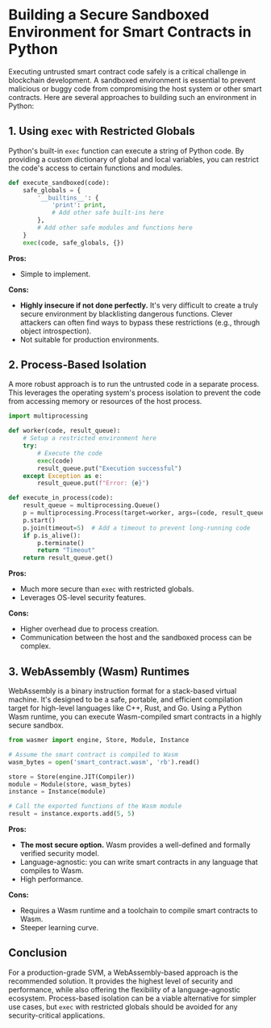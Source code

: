 # Building a Secure Sandboxed Environment for Smart Contracts in Python

Executing untrusted smart contract code safely is a critical challenge in blockchain development. A sandboxed environment is essential to prevent malicious or buggy code from compromising the host system or other smart contracts. Here are several approaches to building such an environment in Python:

## 1. Using `exec` with Restricted Globals

Python's built-in `exec` function can execute a string of Python code. By providing a custom dictionary of global and local variables, you can restrict the code's access to certain functions and modules.

```python
def execute_sandboxed(code):
    safe_globals = {
        '__builtins__': {
            'print': print,
            # Add other safe built-ins here
        },
        # Add other safe modules and functions here
    }
    exec(code, safe_globals, {})
```

**Pros:**
* Simple to implement.

**Cons:**
* **Highly insecure if not done perfectly.** It's very difficult to create a truly secure environment by blacklisting dangerous functions. Clever attackers can often find ways to bypass these restrictions (e.g., through object introspection).
* Not suitable for production environments.

## 2. Process-Based Isolation

A more robust approach is to run the untrusted code in a separate process. This leverages the operating system's process isolation to prevent the code from accessing memory or resources of the host process.

```python
import multiprocessing

def worker(code, result_queue):
    # Setup a restricted environment here
    try:
        # Execute the code
        exec(code)
        result_queue.put("Execution successful")
    except Exception as e:
        result_queue.put(f"Error: {e}")

def execute_in_process(code):
    result_queue = multiprocessing.Queue()
    p = multiprocessing.Process(target=worker, args=(code, result_queue))
    p.start()
    p.join(timeout=5)  # Add a timeout to prevent long-running code
    if p.is_alive():
        p.terminate()
        return "Timeout"
    return result_queue.get()
```

**Pros:**
* Much more secure than `exec` with restricted globals.
* Leverages OS-level security features.

**Cons:**
* Higher overhead due to process creation.
* Communication between the host and the sandboxed process can be complex.

## 3. WebAssembly (Wasm) Runtimes

WebAssembly is a binary instruction format for a stack-based virtual machine. It's designed to be a safe, portable, and efficient compilation target for high-level languages like C++, Rust, and Go. Using a Python Wasm runtime, you can execute Wasm-compiled smart contracts in a highly secure sandbox.

```python
from wasmer import engine, Store, Module, Instance

# Assume the smart contract is compiled to Wasm
wasm_bytes = open('smart_contract.wasm', 'rb').read()

store = Store(engine.JIT(Compiler))
module = Module(store, wasm_bytes)
instance = Instance(module)

# Call the exported functions of the Wasm module
result = instance.exports.add(5, 5)
```

**Pros:**
* **The most secure option.** Wasm provides a well-defined and formally verified security model.
* Language-agnostic: you can write smart contracts in any language that compiles to Wasm.
* High performance.

**Cons:**
* Requires a Wasm runtime and a toolchain to compile smart contracts to Wasm.
* Steeper learning curve.

## Conclusion

For a production-grade SVM, a WebAssembly-based approach is the recommended solution. It provides the highest level of security and performance, while also offering the flexibility of a language-agnostic ecosystem. Process-based isolation can be a viable alternative for simpler use cases, but `exec` with restricted globals should be avoided for any security-critical applications.
